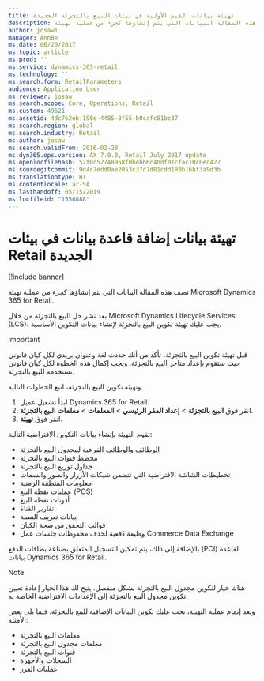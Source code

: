 ```yaml
---
title: تهيئة بيانات القيم الأولية في بيئات البيع بالتجزئة الجديدة
description: تصف هذه المقالة البيانات التي يتم إنشاؤها كجزء من عملية تهيئة Microsoft Dynamics 365 for Retail.
author: josaw1
manager: AnnBe
ms.date: 06/20/2017
ms.topic: article
ms.prod: ''
ms.service: dynamics-365-retail
ms.technology: ''
ms.search.form: RetailParameters
audience: Application User
ms.reviewer: josaw
ms.search.scope: Core, Operations, Retail
ms.custom: 49621
ms.assetid: 4dc762eb-190e-4485-8f55-b0cafc81bc37
ms.search.region: global
ms.search.industry: Retail
ms.author: josaw
ms.search.validFrom: 2016-02-28
ms.dyn365.ops.version: AX 7.0.0, Retail July 2017 update
ms.openlocfilehash: 52f0c52748958f0bebb6c40df01cfac10c0ed427
ms.sourcegitcommit: 9d4c7edd0ae2053c37c7d81cdd180b16bf3a9d3b
ms.translationtype: HT
ms.contentlocale: ar-SA
ms.lasthandoff: 05/15/2019
ms.locfileid: "1556888"
---
```

# <a name="initialize-seed-data-in-new-retail-environments"></a>تهيئة بيانات إضافة قاعدة بيانات في بيئات Retail الجديدة

[!include [banner](includes/banner.md)]

تصف هذه المقالة البيانات التي يتم إنشاؤها كجزء من عملية تهيئة Microsoft Dynamics 365 for Retail.

بعد نشر حل البيع بالتجزئة من خلال Microsoft Dynamics Lifecycle Services (LCS)، يجب عليك تهيئة تكوين البيع بالتجزئة لإنشاء بيانات التكوين الأساسية.

> [!IMPORTANT]
> قبل تهيئة تكوين البيع بالتجزئة، تأكد من أنك حددت لغة وعنوان بريدي لكل كيان قانوني حيث ستقوم بإعداد متاجر البيع بالتجزئة. ويجب إكمال هذه الخطوة لكل كيان قانوني تستخدمه للبيع بالتجزئة.

وتهيئة تكوين البيع بالتجزئة، اتبع الخطوات التالية.

1. ابدأ تشغيل عميل Dynamics 365 for Retail.
2. انقر فوق **البيع بالتجزئة** &gt; **إعداد المقر الرئيسي** &gt; **المعلمات** &gt; **معلمات البيع بالتجزئة**.
3. انقر فوق **تهيئة**.

تقوم التهيئة بإنشاء بيانات التكوين الافتراضية التالية:

- الوظائف والوظائف الفرعية لمجدول البيع بالتجزئة
- مخطط قنوات البيع بالتجزئة
- جداول توزيع البيع بالتجزئة
- تخطيطات الشاشة الافتراضية التي تتضمن شبكات الأزرار والصور والسمات
- معلومات المنطقة الزمنية
- عمليات نقطة البيع (POS)
- أذونات نقطة البيع
- تقارير القناة
- بيانات تعريف السمة
- قوالب التحقق من صحة الكيان
- وظيفة دًفعية لحذف محفوظات جلسات عمل Commerce Data Exchange

بالإضافة إلى ذلك، يتم تمكين التسجيل المتعلق بصناعة بطاقات الدفع (PCI) لقاعدة بيانات Dynamics 365 for Retail.

> [!NOTE]
> هناك خيار لتكوين مجدول البيع بالتجزئة بشكل منفصل. يتيح لك هذا الخيار إعادة تعيين تكوين مجدول البيع بالتجزئة إلى الإعدادات الافتراضية الخاصة به.

وبعد إتمام عملية التهيئة، يجب عليك تكوين البيانات الإضافية للبيع بالتجزئة. فيما يلي بعض الأمثلة:

- معلمات البيع بالتجزئة
- معلمات مجدول البيع بالتجزئة
- قنوات البيع بالتجزئة
- السجلات والأجهزة
- عمليات الفرز
